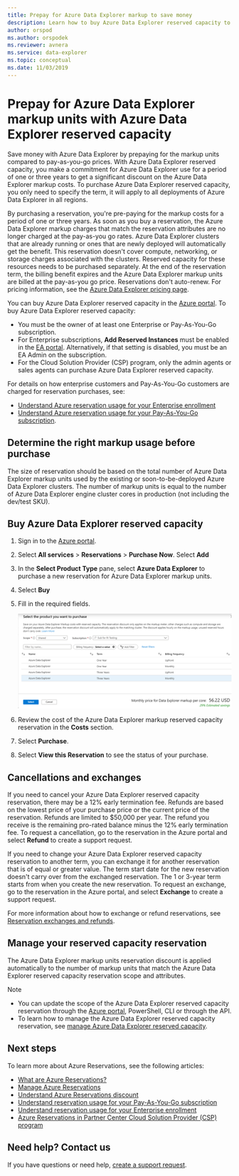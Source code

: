 ```yaml
---
title: Prepay for Azure Data Explorer markup to save money
description: Learn how to buy Azure Data Explorer reserved capacity to save on your Azure Data Explorer costs.
author: orspod
ms.author: orspodek
ms.reviewer: avnera
ms.service: data-explorer
ms.topic: conceptual
ms.date: 11/03/2019
---
```


# Prepay for Azure Data Explorer markup units with Azure Data Explorer reserved capacity

Save money with Azure Data Explorer by prepaying for the markup units compared to pay-as-you-go prices. With Azure Data Explorer reserved capacity, you make a commitment for Azure Data Explorer use for a period of one or three years to get a significant discount on the Azure Data Explorer markup costs. To purchase Azure Data Explorer reserved capacity, you only need to specify the term, it will apply to all deployments of Azure Data Explorer in all regions.

By purchasing a reservation, you're pre-paying for the markup costs for a period of one or three years. As soon as you buy a reservation, the Azure Data Explorer markup charges that match the reservation attributes are no longer charged at the pay-as-you go rates. Azure Data Explorer clusters that are already running or ones that are newly deployed will automatically get the benefit. This reservation doesn't cover compute, networking, or storage charges associated with the clusters. Reserved capacity for these resources needs to be purchased separately. At the end of the reservation term, the billing benefit expires and the Azure Data Explorer markup units are billed at the pay-as-you go price. Reservations don't auto-renew. For pricing information, see the [Azure Data Explorer pricing page](https://azure.microsoft.com/pricing/details/data-explorer/).

You can buy Azure Data Explorer reserved capacity in the [Azure portal](https://portal.azure.com). To buy Azure Data Explorer reserved capacity:

* You must be the owner of at least one Enterprise or Pay-As-You-Go subscription.
* For Enterprise subscriptions, **Add Reserved Instances** must be enabled in the [EA portal](https://ea.azure.com). Alternatively, if that setting is disabled, you must be an EA Admin on the subscription.
* For the Cloud Solution Provider (CSP) program, only the admin agents or sales agents can purchase Azure Data Explorer reserved capacity.

For details on how enterprise customers and Pay-As-You-Go customers are charged for reservation purchases, see:
* [Understand Azure reservation usage for your Enterprise enrollment](/azure/cost-management-billing/reservations/understand-reserved-instance-usage-ea) 
* [Understand Azure reservation usage for your Pay-As-You-Go subscription](/azure/cost-management-billing/reservations/understand-reserved-instance-usage).

## Determine the right markup usage before purchase

The size of reservation should be based on the total number of Azure Data Explorer markup units used by the existing or soon-to-be-deployed Azure Data Explorer clusters. The number of markup units is equal to the number of Azure Data Explorer engine cluster cores in production (not including the dev/test SKU). 

## Buy Azure Data Explorer reserved capacity

1. Sign in to the [Azure portal](https://portal.azure.com).
1. Select **All services** > **Reservations** > **Purchase Now**. Select **Add**
1. In the **Select Product Type** pane, select **Azure Data Explorer** to purchase a new reservation for Azure Data Explorer markup units. 
1. Select **Buy**
1. Fill in the required fields. 

    ![Purchase page](media/pricing-reserved-capacity/purchase-page.png)

1. Review the cost of the Azure Data Explorer markup reserved capacity reservation in the **Costs** section.
1. Select **Purchase**.
1. Select **View this Reservation** to see the status of your purchase.

## Cancellations and exchanges

If you need to cancel your Azure Data Explorer reserved capacity reservation, there may be a 12% early termination fee. Refunds are based on the lowest price of your purchase price or the current price of the reservation. Refunds are limited to $50,000 per year. The refund you receive is the remaining pro-rated balance minus the 12% early termination fee. To request a cancellation, go to the reservation in the Azure portal and select **Refund** to create a support request.

If you need to change your Azure Data Explorer reserved capacity reservation to another term, you can exchange it for another reservation that is of equal or greater value. The term start date for the new reservation doesn't carry over from the exchanged reservation. The 1 or 3-year term starts from when you create the new reservation. To request an exchange, go to the reservation in the Azure portal, and select **Exchange** to create a support request.

For more information about how to exchange or refund reservations, see [Reservation exchanges and refunds](/azure/cost-management-billing/reservations/exchange-and-refund-azure-reservations).

## Manage your reserved capacity reservation

The Azure Data Explorer markup units reservation discount is applied automatically to the number of markup units that match the Azure Data Explorer reserved capacity reservation scope and attributes. 


> [!NOTE]
> * You can update the scope of the Azure Data Explorer reserved capacity reservation through the [Azure portal](https://portal.azure.com), PowerShell, CLI or through the API.
> * To learn how to manage the Azure Data Explorer reserved capacity reservation, see [manage Azure Data Explorer reserved capacity](/azure/cost-management-billing/reservations/understand-azure-data-explorer-reservation-charges).

## Next steps

To learn more about Azure Reservations, see the following articles:

* [What are Azure Reservations?](/azure/cost-management-billing/reservations/save-compute-costs-reservations)
* [Manage Azure Reservations](/azure/cost-management-billing/reservations/manage-reserved-vm-instance)
* [Understand Azure Reservations discount](/azure/cost-management-billing/reservations/understand-reservation-charges)
* [Understand reservation usage for your Pay-As-You-Go subscription](/azure/cost-management-billing/reservations/understand-reserved-instance-usage)
* [Understand reservation usage for your Enterprise enrollment](/azure/cost-management-billing/reservations/understand-reserved-instance-usage-ea)
* [Azure Reservations in Partner Center Cloud Solution Provider (CSP) program](/partner-center/azure-reservations)

## Need help? Contact us

If you have questions or need help, [create a support request](https://portal.azure.com/#blade/Microsoft_Azure_Support/HelpAndSupportBlade/newsupportrequest).